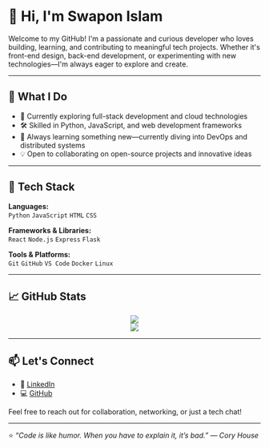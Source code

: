 # 👋 Hi, I'm Swapon Islam

Welcome to my GitHub! I'm a passionate and curious developer who loves building, learning, and contributing to meaningful tech projects. Whether it's front-end design, back-end development, or experimenting with new technologies—I'm always eager to explore and create.

---

## 🚀 What I Do

- 🔭 Currently exploring full-stack development and cloud technologies
- 🛠️ Skilled in Python, JavaScript, and web development frameworks
- 🌱 Always learning something new—currently diving into DevOps and distributed systems
- 💡 Open to collaborating on open-source projects and innovative ideas

---

## 🧰 Tech Stack

**Languages:**  
`Python` `JavaScript` `HTML` `CSS`

**Frameworks & Libraries:**  
`React` `Node.js` `Express` `Flask`  

**Tools & Platforms:**  
`Git` `GitHub` `VS Code` `Docker` `Linux`

---

## 📈 GitHub Stats

<p align="center">
  <img src="https://github-readme-stats.vercel.app/api?username=AlphaNoob07&show_icons=true&hide_title=true&count_private=true&theme=tokyonight" />
  <br />
  <img src="https://github-readme-streak-stats.herokuapp.com/?user=AlphaNoob07&theme=tokyonight" />
</p>

---

## 📫 Let's Connect

- 🔗 [LinkedIn](https://www.linkedin.com/in/swapon-islam-57a55111b/)
- 💻 [GitHub](https://github.com/AlphaNoob07)

Feel free to reach out for collaboration, networking, or just a tech chat!

---

⭐ _“Code is like humor. When you have to explain it, it’s bad.” — Cory House_
